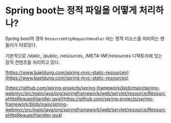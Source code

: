 # Spring boot는 정적 파일을 어떻게 처리하나?

Spring boot의 경우 `ResourceHttpRequestHandler` 라는 정적 리소스를 처리하는 핸들러가 따로있다.

기본적으로 /static, /public, /resources,  /META-INF/resources 디렉토리에 있는 정적 컨텐츠를 처리하고 있다.

[https://www.baeldung.com/spring-mvc-static-resources](https://www.baeldung.com/spring-mvc-static-resources)

[https://github.com/spring-projects/spring-framework/blob/main/spring-webmvc/src/main/java/org/springframework/web/servlet/resource/ResourceHttpRequestHandler.java](https://github.com/spring-projects/spring-framework/blob/main/spring-webmvc/src/main/java/org/springframework/web/servlet/resource/ResourceHttpRequestHandler.java)